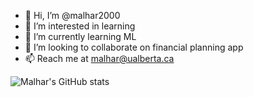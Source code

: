- 👋 Hi, I’m @malhar2000
- 👀 I’m interested in learning
- 🌱 I’m currently learning ML
- 💞️ I’m looking to collaborate on financial planning app
- 📫 Reach me at malhar@ualberta.ca

![Malhar's GitHub stats](https://github-readme-stats.vercel.app/api?username=malhar2000&hide=contribs,prs)
